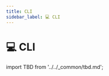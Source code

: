 ```yaml
---
title: CLI
sidebar_label: 💻 CLI
---
```


# 💻 CLI

import TBD from '../../\_common/tbd.md';

<TBD />
